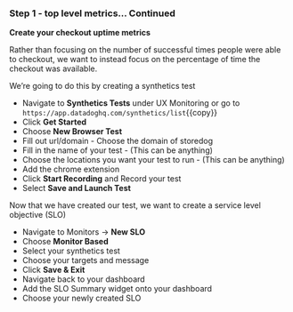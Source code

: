 ### Step 1 - top level metrics… Continued


**Create your checkout uptime metrics**

Rather than focusing on the number of successful times people were able to checkout, we want to instead focus on the percentage of time the checkout was available. 

We’re going to do this by creating a synthetics test 

- Navigate to **Synthetics Tests** under UX Monitoring or go to `https://app.datadoghq.com/synthetics/list`{{copy}}
- Click **Get Started**
- Choose **New Browser Test**
- Fill out url/domain - Choose the domain of storedog 
- Fill in the name of your test - (This can be anything)
- Choose the locations you want your test to run - (This can be anything)
- Add the chrome extension 
- Click **Start Recording** and Record your test
- Select **Save and Launch Test**

Now that we have created our test, we want to create a service level objective (SLO)

- Navigate to Monitors → **New SLO**
- Choose **Monitor Based**
- Select your synthetics test
- Choose your targets and message
- Click **Save & Exit**
- Navigate back to your dashboard
- Add the SLO Summary widget onto your dashboard
- Choose your newly created SLO

